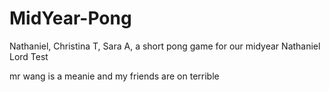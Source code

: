 # MidYear-Pong
Nathaniel, Christina T, Sara A, a short pong game for our midyear
Nathaniel Lord
Test

mr wang is a meanie and my friends are on terrible

